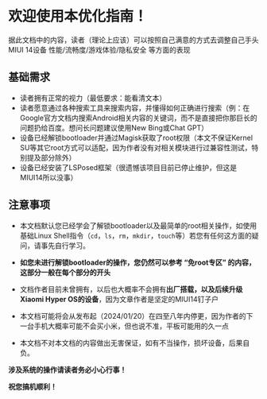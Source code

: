 # 欢迎使用本优化指南！

据此文档中的内容，读者（理论上应该）可以按照自己满意的方式去调整自己手头MIUI 14设备 性能/流畅度/游戏体验/隐私安全 等方面的表现

## 基础需求

* 读者拥有正常的视力（最低要求：能看清文本）
* 读者愿意通过各种搜索工具来搜索内容，并懂得如何正确进行搜索（例：在Google官方文档内搜索Android相关内容的关键词，而不是直接把你那巨长的问题扔给百度。想问长问题建议使用New Bing或Chat GPT）
* 设备已经解锁bootloader并通过Magisk获取了root权限（本文不保证Kernel SU等其它root方式可以适配，因为作者没有对相关模块进行过兼容性测试，特别提及部分除外）
* 设备已经安装了LSPosed框架（很遗憾该项目目前已停止维护，但这是MIUI14所以没事）

## 注意事项

* 本文档默认您已经学会了解锁bootloader以及最简单的root相关操作，如使用基础Linux Shell指令（``cd``，``ls``，``rm``，``mkdir``，``touch``等）若您有任何这方面的疑问，请事先自行学习。

* **如您未进行解锁bootloader的操作，您仍然可以参考 “免root专区” 的内容，这部分一般在每个部分的开头**

* 文档作者目前未曾拥有，以后也大概率不会拥有**出厂搭载，以及后续升级Xiaomi Hyper OS的设备**，因为文章作者是坚定的MIUI14钉子户

* 本文档可能将会从发布起（2024/01/20）在四至八年内停更，因为作者的下一台手机大概率可能不会买小米，但也说不准，平板可能用的久一点

* 本文档不对本文档的内容做出无害保证，如有不当操作，损坏设备，后果自负。

**涉及系统的操作请读者务必小心行事！**

**祝您搞机顺利！**